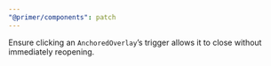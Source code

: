 ```yaml
---
"@primer/components": patch
---
```


Ensure clicking an `AnchoredOverlay`’s trigger allows it to close without immediately reopening.
